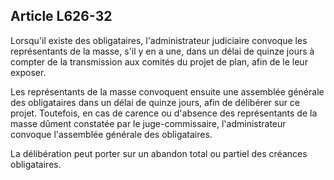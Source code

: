 Article L626-32
----
Lorsqu'il existe des obligataires, l'administrateur judiciaire convoque les
représentants de la masse, s'il y en a une, dans un délai de quinze jours à
compter de la transmission aux comités du projet de plan, afin de le leur
exposer.

Les représentants de la masse convoquent ensuite une assemblée générale des
obligataires dans un délai de quinze jours, afin de délibérer sur ce projet.
Toutefois, en cas de carence ou d'absence des représentants de la masse dûment
constatée par le juge-commissaire, l'administrateur convoque l'assemblée
générale des obligataires.

La délibération peut porter sur un abandon total ou partiel des créances
obligataires.
